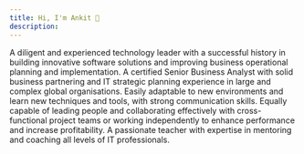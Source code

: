 ```yaml
---
title: Hi, I'm Ankit 👋
description: 
---
```


A diligent and experienced technology leader with a successful history in building innovative software solutions and improving business operational planning and implementation. A certified Senior Business Analyst with solid business partnering and IT strategic planning experience in large and complex global organisations. Easily adaptable to new environments and learn new techniques and tools, with strong communication skills. Equally capable of leading people and collaborating effectively with cross-functional project teams or working independently to enhance performance and increase profitability. A passionate teacher with expertise in mentoring and coaching all levels of IT professionals.